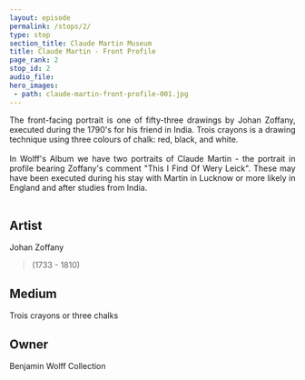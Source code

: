 ```yaml
---
layout: episode
permalink: /stops/2/
type: stop
section_title: Claude Martin Museum
title: Claude Martin - Front Profile
page_rank: 2
stop_id: 2
audio_file: 
hero_images:
 - path: claude-martin-front-profile-001.jpg
---
```

<div style="text-align: justify">
The front-facing portrait is one of fifty-three drawings by Johan Zoffany, executed during the 1790's for his friend in India. Trois crayons is a drawing technique using three colours of chalk: red, black, and white.
</div>
<br />
<div style="text-align: justify">
In Wolff's Album we have two portraits of Claude Martin - the portrait in profile bearing Zoffany's comment "This I Find Of Wery Leick". These may have been executed during his stay with Martin in Lucknow or more likely in England and after studies from India.
</div>
<br />

## Artist

Johan Zoffany
>(1733 - 1810)

## Medium

Trois crayons or three chalks

## Owner

Benjamin Wolff Collection